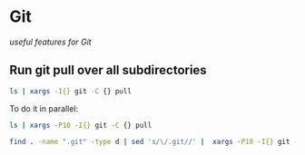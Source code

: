 # Git
_useful features for Git_

## Run git pull over all subdirectories
```bash
ls | xargs -I{} git -C {} pull
```

To do it in parallel:
```bash
ls | xargs -P10 -I{} git -C {} pull
```

```bash
find . -name ".git" -type d | sed 's/\/.git//' |  xargs -P10 -I{} git -C {} pull
```